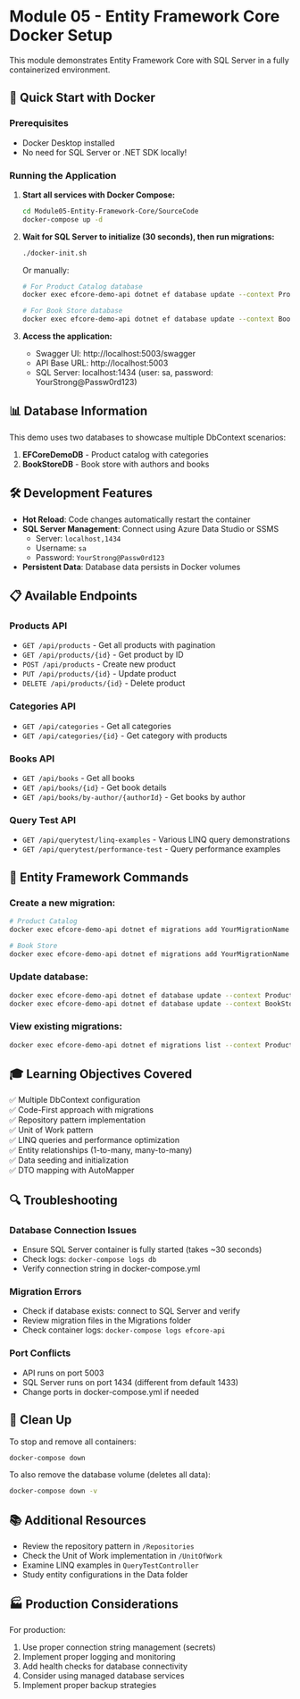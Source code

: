 # Module 05 - Entity Framework Core Docker Setup

This module demonstrates Entity Framework Core with SQL Server in a fully containerized environment.

## 🚀 Quick Start with Docker

### Prerequisites
- Docker Desktop installed
- No need for SQL Server or .NET SDK locally!

### Running the Application

1. **Start all services with Docker Compose:**
   ```bash
   cd Module05-Entity-Framework-Core/SourceCode
   docker-compose up -d
   ```

2. **Wait for SQL Server to initialize (30 seconds), then run migrations:**
   ```bash
   ./docker-init.sh
   ```
   
   Or manually:
   ```bash
   # For Product Catalog database
   docker exec efcore-demo-api dotnet ef database update --context ProductCatalogContext
   
   # For Book Store database
   docker exec efcore-demo-api dotnet ef database update --context BookStoreContext
   ```

3. **Access the application:**
   - Swagger UI: http://localhost:5003/swagger
   - API Base URL: http://localhost:5003
   - SQL Server: localhost:1434 (user: sa, password: YourStrong@Passw0rd123)

## 📊 Database Information

This demo uses two databases to showcase multiple DbContext scenarios:

1. **EFCoreDemoDB** - Product catalog with categories
2. **BookStoreDB** - Book store with authors and books

## 🛠️ Development Features

- **Hot Reload**: Code changes automatically restart the container
- **SQL Server Management**: Connect using Azure Data Studio or SSMS
  - Server: `localhost,1434`
  - Username: `sa`
  - Password: `YourStrong@Passw0rd123`
- **Persistent Data**: Database data persists in Docker volumes

## 📋 Available Endpoints

### Products API
- `GET /api/products` - Get all products with pagination
- `GET /api/products/{id}` - Get product by ID
- `POST /api/products` - Create new product
- `PUT /api/products/{id}` - Update product
- `DELETE /api/products/{id}` - Delete product

### Categories API
- `GET /api/categories` - Get all categories
- `GET /api/categories/{id}` - Get category with products

### Books API
- `GET /api/books` - Get all books
- `GET /api/books/{id}` - Get book details
- `GET /api/books/by-author/{authorId}` - Get books by author

### Query Test API
- `GET /api/querytest/linq-examples` - Various LINQ query demonstrations
- `GET /api/querytest/performance-test` - Query performance examples

## 🔧 Entity Framework Commands

### Create a new migration:
```bash
# Product Catalog
docker exec efcore-demo-api dotnet ef migrations add YourMigrationName --context ProductCatalogContext

# Book Store
docker exec efcore-demo-api dotnet ef migrations add YourMigrationName --context BookStoreContext
```

### Update database:
```bash
docker exec efcore-demo-api dotnet ef database update --context ProductCatalogContext
docker exec efcore-demo-api dotnet ef database update --context BookStoreContext
```

### View existing migrations:
```bash
docker exec efcore-demo-api dotnet ef migrations list --context ProductCatalogContext
```

## 🎓 Learning Objectives Covered

✅ Multiple DbContext configuration  
✅ Code-First approach with migrations  
✅ Repository pattern implementation  
✅ Unit of Work pattern  
✅ LINQ queries and performance optimization  
✅ Entity relationships (1-to-many, many-to-many)  
✅ Data seeding and initialization  
✅ DTO mapping with AutoMapper  

## 🔍 Troubleshooting

### Database Connection Issues
- Ensure SQL Server container is fully started (takes ~30 seconds)
- Check logs: `docker-compose logs db`
- Verify connection string in docker-compose.yml

### Migration Errors
- Check if database exists: connect to SQL Server and verify
- Review migration files in the Migrations folder
- Check container logs: `docker-compose logs efcore-api`

### Port Conflicts
- API runs on port 5003
- SQL Server runs on port 1434 (different from default 1433)
- Change ports in docker-compose.yml if needed

## 🧹 Clean Up

To stop and remove all containers:
```bash
docker-compose down
```

To also remove the database volume (deletes all data):
```bash
docker-compose down -v
```

## 📚 Additional Resources

- Review the repository pattern in `/Repositories`
- Check the Unit of Work implementation in `/UnitOfWork`
- Examine LINQ examples in `QueryTestController`
- Study entity configurations in the Data folder

## 🏭 Production Considerations

For production:
1. Use proper connection string management (secrets)
2. Implement proper logging and monitoring
3. Add health checks for database connectivity
4. Consider using managed database services
5. Implement proper backup strategies